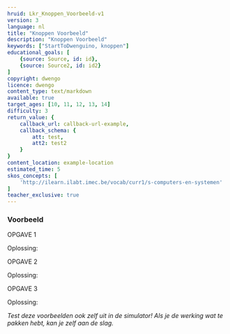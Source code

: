 ```yaml
---
hruid: Lkr_Knoppen_Voorbeeld-v1
version: 3
language: nl
title: "Knoppen Voorbeeld"
description: "Knoppen Voorbeeld"
keywords: ["StartToDwenguino, knoppen"]
educational_goals: [
    {source: Source, id: id}, 
    {source: Source2, id: id2}
]
copyright: dwengo
licence: dwengo
content_type: text/markdown
available: true
target_ages: [10, 11, 12, 13, 14]
difficulty: 3
return_value: {
    callback_url: callback-url-example,
    callback_schema: {
        att: test,
        att2: test2
    }
}
content_location: example-location
estimated_time: 5
skos_concepts: [
    'http://ilearn.ilabt.imec.be/vocab/curr1/s-computers-en-systemen'
]
teacher_exclusive: true
---
```


### Voorbeeld

OPGAVE 1




Oplossing:






OPGAVE 2



Oplossing:






OPGAVE 3



Oplossing:






*Test deze voorbeelden ook zelf uit in de simulator! Als je de werking wat te pakken hebt, kan je zelf aan de slag.*